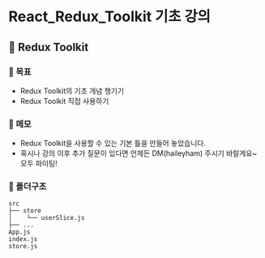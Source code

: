 # React_Redux_Toolkit 기초 강의

## :cherry_blossom: Redux Toolkit

### :purple_heart: 목표

- Redux Toolkit의 기초 개념 챙기기
- Redux Toolkit 직접 사용하기

### :purple_heart: 메모

- Redux Toolkit을 사용할 수 있는 기본 틀을 만들어 놓았습니다.
- 혹시나 강의 이후 추가 질문이 있다면 언제든 DM(haileyham) 주시기 바랄게요~ 모두 파이팅!

### :purple_heart: 폴더구조

```
src
├── store
│    └── userSlice.js
├── ...
App.js
index.js
store.js
```
